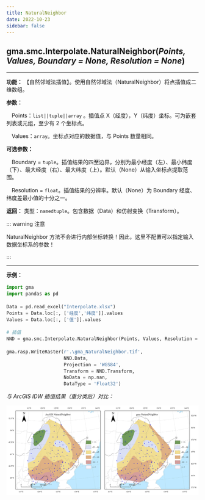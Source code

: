 ```yaml
---
title: NaturalNeighbor
date: 2022-10-23
sidebar: false
---
```


## gma.smc.Interpolate.**NaturalNeighbor**(*Points, Values, Boundary = None, Resolution = None*)<Badge text="1.1.0 +"/>
---

**功能：** 【自然邻域法插值】。使用自然邻域法（NaturalNeighbor）将点插值成二维数组。

**参数：**

&emsp;Points：`list||tuple||array` 。插值点 X（经度），Y（纬度）坐标。可为嵌套列表或元组，至少有 2 个坐标点。

&emsp;Values：`array`。坐标点对应的数据值，与 Points 数量相同。

**可选参数：**

&emsp;Boundary = `tuple`。插值结果的四至边界，分别为最小经度（左）、最小纬度（下）、最大经度（右）、最大纬度（上）。默认（None）从输入坐标点提取范围。

&emsp;Resolution = `float`。插值结果的分辨率。默认（None）为 Boundary 经度、纬度差最小值的十分之一。

**返回：** 类型：`namedtuple`。包含数据（Data）和仿射变换（Transform）。

::: warning 注意

NaturalNeighbor 方法不会进行内部坐标转换！因此，这里不配置可以指定输入数据坐标系的参数！

:::

---

**示例：**

```python
import gma
import pandas as pd

Data = pd.read_excel("Interpolate.xlsx")
Points = Data.loc[:, ['经度','纬度']].values
Values = Data.loc[:, ['值']].values

# 插值
NND = gma.smc.Interpolate.NaturalNeighbor(Points, Values, Resolution = 0.05)

gma.rasp.WriteRaster(r'.\gma_NaturalNeighbor.tif',
                     NND.Data,
                     Projection = 'WGS84',
                     Transform = NND.Transform, 
                     NoData = np.nan,
                     DataType = 'Float32')
```

*与 ArcGIS IDW 插值结果（重分类后）对比：*

![fdg](/smc/NaturalNeighbor.webp)

